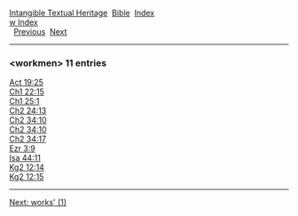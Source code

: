 [Intangible Textual Heritage](../../index)  [Bible](../index) 
[Index](index)   
[w Index](_w_)  
  [Previous](c12584)  [Next](c12586) 

------------------------------------------------------------------------

### &lt;workmen&gt; 11 entries

[Act 19:25](../kjv/act019.htm#025)  
[Ch1 22:15](../kjv/ch1022.htm#015)  
[Ch1 25:1](../kjv/ch1025.htm#001)  
[Ch2 24:13](../kjv/ch2024.htm#013)  
[Ch2 34:10](../kjv/ch2034.htm#010)  
[Ch2 34:10](../kjv/ch2034.htm#010)  
[Ch2 34:17](../kjv/ch2034.htm#017)  
[Ezr 3:9](../kjv/ezr003.htm#009)  
[Isa 44:11](../kjv/isa044.htm#011)  
[Kg2 12:14](../kjv/kg2012.htm#014)  
[Kg2 12:15](../kjv/kg2012.htm#015)  

------------------------------------------------------------------------

[Next: works' (1)](c12586)
